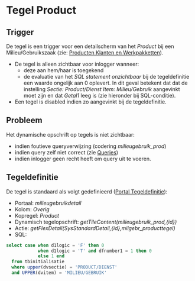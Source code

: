 # Tegel Product

## Trigger

De tegel is een trigger voor een detailscherm van het _Product_ bij een Milieu/Gebruikszaak (zie: [Producten Klanten en Werkpakketten](../../../instellen_inrichten/producten_klanten_werkpakketten.md)).

- De tegel is alleen zichtbaar voor inlogger wanneer:
  - deze aan hem/haar is toegekend
  - de evaluatie van het _SQL statement onzichtbaar_ bij de tegeldefinitie een waarde ongelijk aan 0 oplevert. In dit geval betekent dat dat de instelling _Sectie: Product/Dienst Item: Milieu/Gebruik_ aangevinkt moet zijn en dat _Getal1_ leeg is (zie hieronder bij SQL-conditie).
- Een tegel is disabled indien zo aangevinkt bij de tegeldefinitie.

## Probleem

Het dynamische opschrift op tegels is niet zichtbaar:

- indien foutieve queryverwijzing (codering _milieugebruik_prod_)
- indien query zelf niet correct (zie [Queries](../../../instellen_inrichten/queries.md))
- indien inlogger geen recht heeft om query uit te voeren.

## Tegeldefinitie

De tegel is standaard als volgt gedefinieerd ([Portal Tegeldefinitie](../../../instellen_inrichten/portaldefinitie/portal_tegel.md)):

- Portaal: _milieugebruikdetail_
- Kolom: _Overig_
- Kopregel: _Product_
- Dynamisch tegelopschrift: _getTileContent(milieugebruik_prod,{id})_
- Actie: _getFlexDetail(SysStandardDetail,{id},milgebr_producttegel)_
- SQL:

```sql
select case when d1logic = 'F' then 0
            when d1logic = 'T' and dfnumber1 = 1 then 0
            else 1 end
  from tbinitialisatie
  where upper(dvsectie) = 'PRODUCT/DIENST'
  and UPPER(dvitem) = 'MILIEU/GEBRUIK'
```
